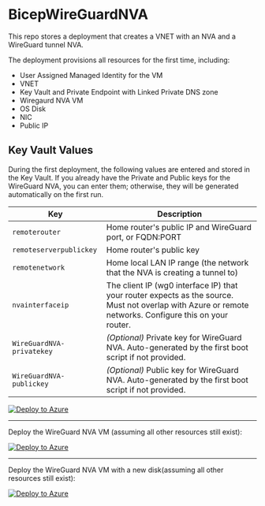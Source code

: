 # BicepWireGuardNVA

This repo stores a deployment that creates a VNET with an NVA and a WireGuard tunnel NVA.

The deployment provisions all resources for the first time, including:
- User Assigned Managed Identity for the VM
- VNET
- Key Vault and Private Endpoint with Linked Private DNS zone
- Wiregaurd NVA VM
- OS Disk
- NIC
- Public IP
## Key Vault Values

During the first deployment, the following values are entered and stored in the Key Vault. If you already have the Private and Public keys for the WireGuard NVA, you can enter them; otherwise, they will be generated automatically on the first run.

| Key                        | Description                                                                                                   |
|----------------------------|---------------------------------------------------------------------------------------------------------------|
| `remoterouter`             | Home router's public IP and WireGuard port, or FQDN:PORT                                                      |
| `remoteserverpublickey`    | Home router's public key                                                                                      |
| `remotenetwork`            | Home local LAN IP range (the network that the NVA is creating a tunnel to)                                    |
| `nvainterfaceip`           | The client IP (wg0 interface IP) that your router expects as the source. Must not overlap with Azure or remote networks. Configure this on your router. |
| `WireGuardNVA-privatekey`  | *(Optional)* Private key for WireGuard NVA. Auto-generated by the first boot script if not provided.          |
| `WireGuardNVA-publickey`   | *(Optional)* Public key for WireGuard NVA. Auto-generated by the first boot script if not provided.           |

[![Deploy to Azure](https://aka.ms/deploytoazurebutton)](https://portal.azure.com/#create/Microsoft.Template/uri/https%3A%2F%2Fraw.githubusercontent.com%2FMicrosoftAzureAaron%2FBicepWireGaurdNVA%2Fmain%2FGreenField.json)

---

Deploy the WireGuard NVA VM (assuming all other resources still exist):

[![Deploy to Azure](https://aka.ms/deploytoazurebutton)](https://portal.azure.com/#create/Microsoft.Template/uri/https%3A%2F%2Fraw.githubusercontent.com%2FMicrosoftAzureAaron%2FBicepWireGaurdNVA%2Fmain%2FBrownField.json)


---

Deploy the WireGuard NVA VM with a new disk(assuming all other resources still exist):

[![Deploy to Azure](https://aka.ms/deploytoazurebutton)](https://portal.azure.com/#create/Microsoft.Template/uri/https%3A%2F%2Fraw.githubusercontent.com%2FMicrosoftAzureAaron%2FBicepWireGaurdNVA%2Fmain%2FPurpleField.json)
